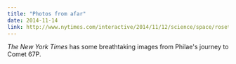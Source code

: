 ```yaml
---
title: "Photos from afar"
date: 2014-11-14
link: http://www.nytimes.com/interactive/2014/11/12/science/space/rosetta-philae-comet-landing.html
---
```

 _The New York Times_ has some breathtaking images from Philae's journey to Comet 67P.
